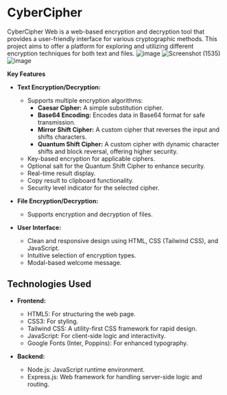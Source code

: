 # CyberCipher
CyberCipher Web is a web-based encryption and decryption tool that provides a user-friendly interface for various cryptographic methods. This project aims to offer a platform for exploring and utilizing different encryption techniques for both text and files.
![image](https://github.com/user-attachments/assets/fd3e4ac6-df6a-4d1a-b0e0-cd416a2351b9)
![Screenshot (1535)](https://github.com/user-attachments/assets/cbb8235e-3445-42ab-a76b-be40eba76f3c)
![image](https://github.com/user-attachments/assets/4bd76a5e-9854-4c29-996e-a3f6a0186233)



**Key Features**

* **Text Encryption/Decryption:**
    * Supports multiple encryption algorithms:
        * **Caesar Cipher:** A simple substitution cipher.
        * **Base64 Encoding:** Encodes data in Base64 format for safe transmission.
        * **Mirror Shift Cipher:** A custom cipher that reverses the input and shifts characters.
        * **Quantum Shift Cipher:** A custom cipher with dynamic character shifts and block reversal, offering higher security.
    * Key-based encryption for applicable ciphers.
    * Optional salt for the Quantum Shift Cipher to enhance security.
    * Real-time result display.
    * Copy result to clipboard functionality.
    * Security level indicator for the selected cipher.

* **File Encryption/Decryption:**
    * Supports encryption and decryption of files.

* **User Interface:**
    * Clean and responsive design using HTML, CSS (Tailwind CSS), and JavaScript.
    * Intuitive selection of encryption types.
    * Modal-based welcome message.

## Technologies Used

* **Frontend:**
    * HTML5: For structuring the web page.
    * CSS3: For styling.
    * Tailwind CSS: A utility-first CSS framework for rapid design.
    * JavaScript: For client-side logic and interactivity.
    * Google Fonts (Inter, Poppins): For enhanced typography.

* **Backend:**
    * Node.js: JavaScript runtime environment.
    * Express.js: Web framework for handling server-side logic and routing.
